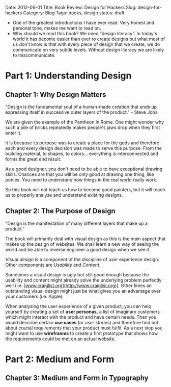Date: 2012-06-01
Title: Book Review: Design for Hackers
Slug: design-for-hackers
Category: Blog
Tags: books, design
status: draft

* One of the greatest introductions I have ever read. Very honest and personal
  tone, makes me want to read on.
* Why should we read this book? We need "design literacy". In today's world it
  has become easier than ever to create designs but what most of us don't know
  is that with every piece of design that we create, we do communicate on very
  subtle levels. Without design literacy we are likely to miscommunicate.

# Part 1: Understanding Design

## Chapter 1: Why Design Matters

"Design is the fundamental soul of a human-made creation that ends up
expressing itself in successive outer layers of the product." - Steve Jobs

We are given the example of the Pantheon in Rome. One might wonder why such a
pile of bricks repeatedly makes people's jaws drop when they first enter it.

It is because its purpose was to create a place for the gods and therefore each
and every design decision was made to serve this purpose. From the building
material, to shapes, to colors... everything is interconnected and forms the
great end result.

As a good designer, you don't need to be able to have exceptional drawing
skills. Chances are that you will be only good at drawing one thing, like
ponies. You need to _understand_ how things in the real world really work.

So this book will not teach us how to become good painters, but it will teach
us to properly analyze and understand existing designs.

## Chapter 2: The Purpose of Design

"Design is the manifestation of many different layers that make up a product."

The book will primarily deal with visual design as this is the main aspect that
makes up the design of websites. We shall learn a new way of seeing the world
and be able to reverse engineer a good design when we see it.

_Visual design_ is a component of the discipline of user experience design.
Other components are _Usability_ and _Content_.

Sometimes a visual design is ugly but still good enough because the usability
and content might already solve the underlying problem perfectly well (i.e.
[www.craiglist.org](http://www.craiglist.org)). Other times an outstanding
visual design might just be what gives you an advantage over your customers
(i.e. Apple).

When analysing the user experience of a given product, you can help yourself by
creating a set of __user personas__, a list of imaginary customers which might
interact with the product and have certain needs. Then you would describe
certain __use cases__ (or _user stories_) and therefore find out about crucial
requirements that your product must fulfil. As a next step you might want to
use __wireframes__ to create a first prototype that shows how the requirements
could be met on an actual website.

# Part 2: Medium and Form

## Chapter 3: Medium and Form in Typography



